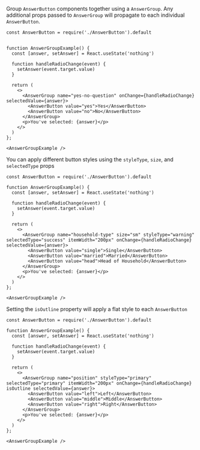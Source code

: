 Group `AnswerButton` components together using a `AnswerGroup`. Any additional props passed to `AnswerGroup` will propagate to each individual `AnswerButton`.

```
const AnswerButton = require('./AnswerButton').default


function AnswerGroupExample() {
  const [answer, setAnswer] = React.useState('nothing')

  function handleRadioChange(event) {
    setAnswer(event.target.value)
  }

  return (
    <>
      <AnswerGroup name="yes-no-question" onChange={handleRadioChange} selectedValue={answer}>
        <AnswerButton value="yes">Yes</AnswerButton>
        <AnswerButton value="no">No</AnswerButton>
      </AnswerGroup>
      <p>You've selected: {answer}</p>
    </>
  )
};

<AnswerGroupExample />
```

You can apply different button styles using the `styleType`, `size`, and `selectedType` props

```
const AnswerButton = require('./AnswerButton').default

function AnswerGroupExample() {
  const [answer, setAnswer] = React.useState('nothing')

  function handleRadioChange(event) {
    setAnswer(event.target.value)
  }

  return (
    <>
      <AnswerGroup name="household-type" size="sm" styleType="warning" selectedType="success" itemWidth="200px" onChange={handleRadioChange} selectedValue={answer}>
        <AnswerButton value="single">Single</AnswerButton>
        <AnswerButton value="married">Married</AnswerButton>
        <AnswerButton value="head">Head of Household</AnswerButton>
      </AnswerGroup>
      <p>You've selected: {answer}</p>
    </>
  )
};

<AnswerGroupExample />
```

Setting the `isOutline` property will apply a flat style to each `AnswerButton`

```
const AnswerButton = require('./AnswerButton').default

function AnswerGroupExample() {
  const [answer, setAnswer] = React.useState('nothing')

  function handleRadioChange(event) {
    setAnswer(event.target.value)
  }

  return (
    <>
      <AnswerGroup name="position" styleType="primary" selectedType="primary" itemWidth="200px" onChange={handleRadioChange} isOutline selectedValue={answer}>
        <AnswerButton value="left">Left</AnswerButton>
        <AnswerButton value="middle">Middle</AnswerButton>
        <AnswerButton value="right">Right</AnswerButton>
      </AnswerGroup>
      <p>You've selected: {answer}</p>
    </>
  )
};

<AnswerGroupExample />
```

